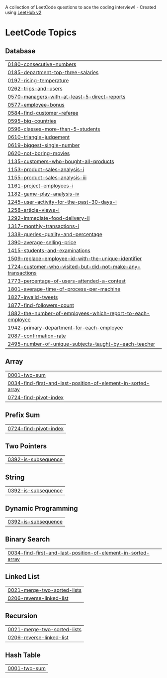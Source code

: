 A collection of LeetCode questions to ace the coding interview! - Created using [LeetHub v2](https://github.com/arunbhardwaj/LeetHub-2.0)
<!---LeetCode Topics Start-->
# LeetCode Topics
## Database
|  |
| ------- |
| [0180-consecutive-numbers](https://github.com/jerry-1211/LeetCode/tree/master/0180-consecutive-numbers) |
| [0185-department-top-three-salaries](https://github.com/jerry-1211/LeetCode/tree/master/0185-department-top-three-salaries) |
| [0197-rising-temperature](https://github.com/jerry-1211/LeetCode/tree/master/0197-rising-temperature) |
| [0262-trips-and-users](https://github.com/jerry-1211/LeetCode/tree/master/0262-trips-and-users) |
| [0570-managers-with-at-least-5-direct-reports](https://github.com/jerry-1211/LeetCode/tree/master/0570-managers-with-at-least-5-direct-reports) |
| [0577-employee-bonus](https://github.com/jerry-1211/LeetCode/tree/master/0577-employee-bonus) |
| [0584-find-customer-referee](https://github.com/jerry-1211/LeetCode/tree/master/0584-find-customer-referee) |
| [0595-big-countries](https://github.com/jerry-1211/LeetCode/tree/master/0595-big-countries) |
| [0596-classes-more-than-5-students](https://github.com/jerry-1211/LeetCode/tree/master/0596-classes-more-than-5-students) |
| [0610-triangle-judgement](https://github.com/jerry-1211/LeetCode/tree/master/0610-triangle-judgement) |
| [0619-biggest-single-number](https://github.com/jerry-1211/LeetCode/tree/master/0619-biggest-single-number) |
| [0620-not-boring-movies](https://github.com/jerry-1211/LeetCode/tree/master/0620-not-boring-movies) |
| [1135-customers-who-bought-all-products](https://github.com/jerry-1211/LeetCode/tree/master/1135-customers-who-bought-all-products) |
| [1153-product-sales-analysis-i](https://github.com/jerry-1211/LeetCode/tree/master/1153-product-sales-analysis-i) |
| [1155-product-sales-analysis-iii](https://github.com/jerry-1211/LeetCode/tree/master/1155-product-sales-analysis-iii) |
| [1161-project-employees-i](https://github.com/jerry-1211/LeetCode/tree/master/1161-project-employees-i) |
| [1182-game-play-analysis-iv](https://github.com/jerry-1211/LeetCode/tree/master/1182-game-play-analysis-iv) |
| [1245-user-activity-for-the-past-30-days-i](https://github.com/jerry-1211/LeetCode/tree/master/1245-user-activity-for-the-past-30-days-i) |
| [1258-article-views-i](https://github.com/jerry-1211/LeetCode/tree/master/1258-article-views-i) |
| [1292-immediate-food-delivery-ii](https://github.com/jerry-1211/LeetCode/tree/master/1292-immediate-food-delivery-ii) |
| [1317-monthly-transactions-i](https://github.com/jerry-1211/LeetCode/tree/master/1317-monthly-transactions-i) |
| [1338-queries-quality-and-percentage](https://github.com/jerry-1211/LeetCode/tree/master/1338-queries-quality-and-percentage) |
| [1390-average-selling-price](https://github.com/jerry-1211/LeetCode/tree/master/1390-average-selling-price) |
| [1415-students-and-examinations](https://github.com/jerry-1211/LeetCode/tree/master/1415-students-and-examinations) |
| [1509-replace-employee-id-with-the-unique-identifier](https://github.com/jerry-1211/LeetCode/tree/master/1509-replace-employee-id-with-the-unique-identifier) |
| [1724-customer-who-visited-but-did-not-make-any-transactions](https://github.com/jerry-1211/LeetCode/tree/master/1724-customer-who-visited-but-did-not-make-any-transactions) |
| [1773-percentage-of-users-attended-a-contest](https://github.com/jerry-1211/LeetCode/tree/master/1773-percentage-of-users-attended-a-contest) |
| [1801-average-time-of-process-per-machine](https://github.com/jerry-1211/LeetCode/tree/master/1801-average-time-of-process-per-machine) |
| [1827-invalid-tweets](https://github.com/jerry-1211/LeetCode/tree/master/1827-invalid-tweets) |
| [1877-find-followers-count](https://github.com/jerry-1211/LeetCode/tree/master/1877-find-followers-count) |
| [1882-the-number-of-employees-which-report-to-each-employee](https://github.com/jerry-1211/LeetCode/tree/master/1882-the-number-of-employees-which-report-to-each-employee) |
| [1942-primary-department-for-each-employee](https://github.com/jerry-1211/LeetCode/tree/master/1942-primary-department-for-each-employee) |
| [2087-confirmation-rate](https://github.com/jerry-1211/LeetCode/tree/master/2087-confirmation-rate) |
| [2495-number-of-unique-subjects-taught-by-each-teacher](https://github.com/jerry-1211/LeetCode/tree/master/2495-number-of-unique-subjects-taught-by-each-teacher) |
## Array
|  |
| ------- |
| [0001-two-sum](https://github.com/jerry-1211/LeetCode/tree/master/0001-two-sum) |
| [0034-find-first-and-last-position-of-element-in-sorted-array](https://github.com/jerry-1211/LeetCode/tree/master/0034-find-first-and-last-position-of-element-in-sorted-array) |
| [0724-find-pivot-index](https://github.com/jerry-1211/LeetCode/tree/master/0724-find-pivot-index) |
## Prefix Sum
|  |
| ------- |
| [0724-find-pivot-index](https://github.com/jerry-1211/LeetCode/tree/master/0724-find-pivot-index) |
## Two Pointers
|  |
| ------- |
| [0392-is-subsequence](https://github.com/jerry-1211/LeetCode/tree/master/0392-is-subsequence) |
## String
|  |
| ------- |
| [0392-is-subsequence](https://github.com/jerry-1211/LeetCode/tree/master/0392-is-subsequence) |
## Dynamic Programming
|  |
| ------- |
| [0392-is-subsequence](https://github.com/jerry-1211/LeetCode/tree/master/0392-is-subsequence) |
## Binary Search
|  |
| ------- |
| [0034-find-first-and-last-position-of-element-in-sorted-array](https://github.com/jerry-1211/LeetCode/tree/master/0034-find-first-and-last-position-of-element-in-sorted-array) |
## Linked List
|  |
| ------- |
| [0021-merge-two-sorted-lists](https://github.com/jerry-1211/LeetCode/tree/master/0021-merge-two-sorted-lists) |
| [0206-reverse-linked-list](https://github.com/jerry-1211/LeetCode/tree/master/0206-reverse-linked-list) |
## Recursion
|  |
| ------- |
| [0021-merge-two-sorted-lists](https://github.com/jerry-1211/LeetCode/tree/master/0021-merge-two-sorted-lists) |
| [0206-reverse-linked-list](https://github.com/jerry-1211/LeetCode/tree/master/0206-reverse-linked-list) |
## Hash Table
|  |
| ------- |
| [0001-two-sum](https://github.com/jerry-1211/LeetCode/tree/master/0001-two-sum) |
<!---LeetCode Topics End-->